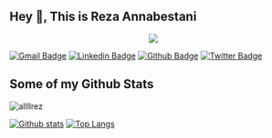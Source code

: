 ## Hey 👋, This is Reza Annabestani



<p align="center">
  <a href="https://skillicons.dev">
    <img src="https://skillicons.dev/icons?i=php,laravel,js,html,git,css" />
  </a>
</p>


[![Gmail Badge](https://img.shields.io/badge/-anabestanireza@yahoo.com-c14438?style=flat&logo=Gmail&logoColor=white&link=mailto:anabestanireza@yahoo.com)](mailto:anabestanireza@yahoo.com) 
[![Linkedin Badge](https://img.shields.io/badge/reza-annabestani-9336b7212-0072b1?style=flat&logo=Linkedin&logoColor=white&link=https://www.linkedin.com/in/reza-annabestani-9336b7212/)](https://www.linkedin.com/in/reza-annabestani-9336b7212/)
[![Github Badge](https://img.shields.io/badge/-allllrez-grey?style=flat&logo=github&logoColor=white&link=https://github.com/allllrez/)](https://www.github.com/allllrez/) 
[![Twitter Badge](https://img.shields.io/badge/-rezanbsweb-00acee?style=flat&logo=twitter&logoColor=white&link=https://twitter.com/rezanbsweb/)](https://www.twitter.com/rezanbsweb/) 
## Some of my Github Stats
<p align=left> <img src=https://komarev.com/ghpvc/?username=allllrez alt=allllrez /> </p>

[![Github stats](https://github-readme-stats.vercel.app/api?username=allllrez&show_icons=true&include_all_commits=true)](https://github.com/allllrez/github-readme-stats)
[![Top Langs](https://github-readme-stats.vercel.app/api/top-langs/?username=allllrez&layout=compact)](https://github.com/allllrez/github-readme-stats)
